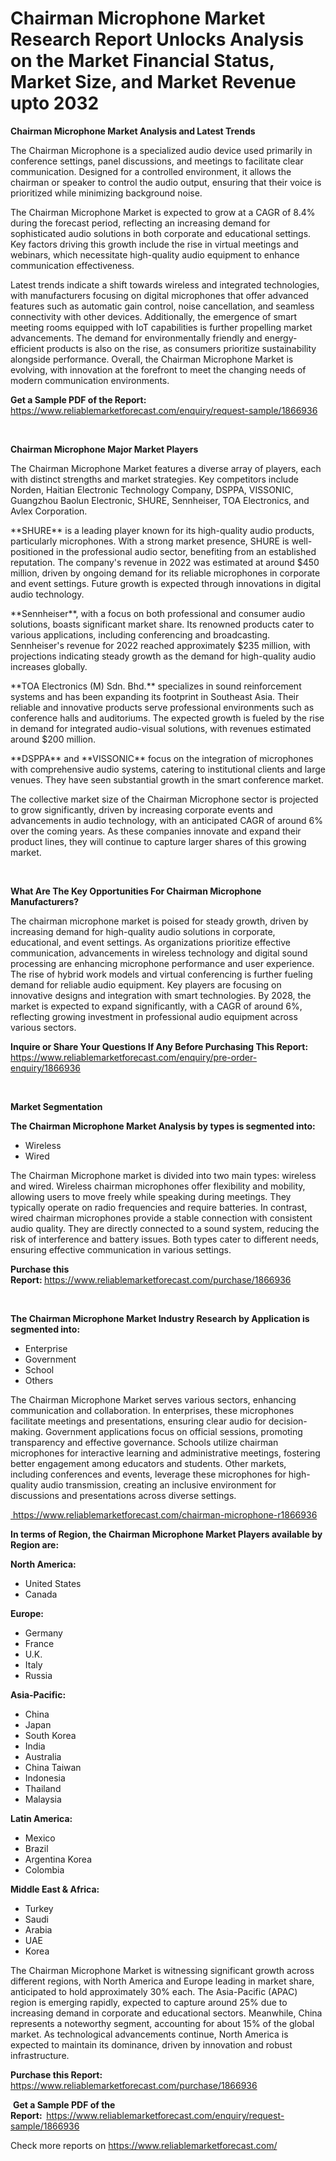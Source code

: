 <p><h1>Chairman Microphone Market Research Report Unlocks Analysis on the Market Financial Status, Market Size, and Market Revenue upto 2032</h1></p><p><strong>Chairman Microphone Market Analysis and Latest Trends</strong></p>
<p><p>The Chairman Microphone is a specialized audio device used primarily in conference settings, panel discussions, and meetings to facilitate clear communication. Designed for a controlled environment, it allows the chairman or speaker to control the audio output, ensuring that their voice is prioritized while minimizing background noise. </p><p>The Chairman Microphone Market is expected to grow at a CAGR of 8.4% during the forecast period, reflecting an increasing demand for sophisticated audio solutions in both corporate and educational settings. Key factors driving this growth include the rise in virtual meetings and webinars, which necessitate high-quality audio equipment to enhance communication effectiveness. </p><p>Latest trends indicate a shift towards wireless and integrated technologies, with manufacturers focusing on digital microphones that offer advanced features such as automatic gain control, noise cancellation, and seamless connectivity with other devices. Additionally, the emergence of smart meeting rooms equipped with IoT capabilities is further propelling market advancements. The demand for environmentally friendly and energy-efficient products is also on the rise, as consumers prioritize sustainability alongside performance. Overall, the Chairman Microphone Market is evolving, with innovation at the forefront to meet the changing needs of modern communication environments.</p></p>
<p><strong>Get a Sample PDF of the Report:&nbsp;</strong> <a href="https://www.reliablemarketforecast.com/enquiry/request-sample/1866936?utm_campaign=2190&utm_medium=2&utm_source=Github&utm_content=ia&utm_term=09022025&utm_id=chairman-microphone">https://www.reliablemarketforecast.com/enquiry/request-sample/1866936</a></p>
<p>&nbsp;</p>
<p><strong>Chairman Microphone Major Market Players</strong></p>
<p><p>The Chairman Microphone Market features a diverse array of players, each with distinct strengths and market strategies. Key competitors include Norden, Haitian Electronic Technology Company, DSPPA, VISSONIC, Guangzhou Baolun Electronic, SHURE, Sennheiser, TOA Electronics, and Avlex Corporation.</p><p>**SHURE** is a leading player known for its high-quality audio products, particularly microphones. With a strong market presence, SHURE is well-positioned in the professional audio sector, benefiting from an established reputation. The company's revenue in 2022 was estimated at around $450 million, driven by ongoing demand for its reliable microphones in corporate and event settings. Future growth is expected through innovations in digital audio technology.</p><p>**Sennheiser**, with a focus on both professional and consumer audio solutions, boasts significant market share. Its renowned products cater to various applications, including conferencing and broadcasting. Sennheiser's revenue for 2022 reached approximately $235 million, with projections indicating steady growth as the demand for high-quality audio increases globally.</p><p>**TOA Electronics (M) Sdn. Bhd.** specializes in sound reinforcement systems and has been expanding its footprint in Southeast Asia. Their reliable and innovative products serve professional environments such as conference halls and auditoriums. The expected growth is fueled by the rise in demand for integrated audio-visual solutions, with revenues estimated around $200 million.</p><p>**DSPPA** and **VISSONIC** focus on the integration of microphones with comprehensive audio systems, catering to institutional clients and large venues. They have seen substantial growth in the smart conference market. </p><p>The collective market size of the Chairman Microphone sector is projected to grow significantly, driven by increasing corporate events and advancements in audio technology, with an anticipated CAGR of around 6% over the coming years. As these companies innovate and expand their product lines, they will continue to capture larger shares of this growing market.</p></p>
<p>&nbsp;</p>
<p><strong>What Are The Key Opportunities For Chairman Microphone Manufacturers?</strong></p>
<p><p>The chairman microphone market is poised for steady growth, driven by increasing demand for high-quality audio solutions in corporate, educational, and event settings. As organizations prioritize effective communication, advancements in wireless technology and digital sound processing are enhancing microphone performance and user experience. The rise of hybrid work models and virtual conferencing is further fueling demand for reliable audio equipment. Key players are focusing on innovative designs and integration with smart technologies. By 2028, the market is expected to expand significantly, with a CAGR of around 6%, reflecting growing investment in professional audio equipment across various sectors.</p></p>
<p><strong>Inquire or Share Your Questions If Any Before Purchasing This Report:</strong> <a href="https://www.reliablemarketforecast.com/enquiry/pre-order-enquiry/1866936?utm_campaign=2190&utm_medium=2&utm_source=Github&utm_content=ia&utm_term=09022025&utm_id=chairman-microphone">https://www.reliablemarketforecast.com/enquiry/pre-order-enquiry/1866936</a></p>
<p>&nbsp;</p>
<p><strong>Market Segmentation</strong></p>
<p><strong>The Chairman Microphone Market Analysis by types is segmented into:</strong></p>
<p><ul><li>Wireless</li><li>Wired</li></ul></p>
<p><p>The Chairman Microphone market is divided into two main types: wireless and wired. Wireless chairman microphones offer flexibility and mobility, allowing users to move freely while speaking during meetings. They typically operate on radio frequencies and require batteries. In contrast, wired chairman microphones provide a stable connection with consistent audio quality. They are directly connected to a sound system, reducing the risk of interference and battery issues. Both types cater to different needs, ensuring effective communication in various settings.</p></p>
<p><strong>Purchase this Report:&nbsp;</strong><a href="https://www.reliablemarketforecast.com/purchase/1866936?utm_campaign=2190&utm_medium=2&utm_source=Github&utm_content=ia&utm_term=09022025&utm_id=chairman-microphone">https://www.reliablemarketforecast.com/purchase/1866936</a></p>
<p>&nbsp;</p>
<p><strong>The Chairman Microphone Market Industry Research by Application is segmented into:</strong></p>
<p><ul><li>Enterprise</li><li>Government</li><li>School</li><li>Others</li></ul></p>
<p><p>The Chairman Microphone Market serves various sectors, enhancing communication and collaboration. In enterprises, these microphones facilitate meetings and presentations, ensuring clear audio for decision-making. Government applications focus on official sessions, promoting transparency and effective governance. Schools utilize chairman microphones for interactive learning and administrative meetings, fostering better engagement among educators and students. Other markets, including conferences and events, leverage these microphones for high-quality audio transmission, creating an inclusive environment for discussions and presentations across diverse settings.</p></p>
<p><a href="https://www.reliablemarketforecast.com/chairman-microphone-r1866936?utm_campaign=2190&utm_medium=2&utm_source=Github&utm_content=ia&utm_term=09022025&utm_id=chairman-microphone">&nbsp;https://www.reliablemarketforecast.com/chairman-microphone-r1866936</a></p>
<p><strong>In terms of Region, the Chairman Microphone Market Players available by Region are:</strong></p>
<p>
    <p> <strong> North America: </strong>
        <ul>
            <li>United States</li>
            <li>Canada</li>
        </ul>
        </p> 
    <p> <strong> Europe: </strong>
        <ul>
            <li>Germany</li>
            <li>France</li>
            <li>U.K.</li>
            <li>Italy</li>
            <li>Russia</li>
        </ul>
        </p> 
    <p> <strong> Asia-Pacific: </strong>
        <ul>
            <li>China</li>
            <li>Japan</li>
            <li>South Korea</li>
            <li>India</li>
            <li>Australia</li>
            <li>China Taiwan</li>
            <li>Indonesia</li>
            <li>Thailand</li>
            <li>Malaysia</li>
        </ul>
        </p> 
    <p> <strong> Latin America: </strong>
        <ul>
            <li>Mexico</li>
            <li>Brazil</li>
            <li>Argentina Korea</li>
            <li>Colombia</li>
        </ul>
        </p> 
    <p> <strong> Middle East & Africa: </strong>
        <ul>
            <li>Turkey</li>
            <li>Saudi</li>
            <li>Arabia</li>
            <li>UAE</li>
            <li>Korea</li>
        </ul>
    </p>
    </p>
<p><p>The Chairman Microphone Market is witnessing significant growth across different regions, with North America and Europe leading in market share, anticipated to hold approximately 30% each. The Asia-Pacific (APAC) region is emerging rapidly, expected to capture around 25% due to increasing demand in corporate and educational sectors. Meanwhile, China represents a noteworthy segment, accounting for about 15% of the global market. As technological advancements continue, North America is expected to maintain its dominance, driven by innovation and robust infrastructure.</p></p>
<p><strong>Purchase this Report: </strong><a href="https://www.reliablemarketforecast.com/purchase/1866936?utm_campaign=2190&utm_medium=2&utm_source=Github&utm_content=ia&utm_term=09022025&utm_id=chairman-microphone">https://www.reliablemarketforecast.com/purchase/1866936</a></p>
<p>&nbsp;<strong>Get a Sample PDF of the Report:&nbsp;&nbsp;</strong><a href="https://www.reliablemarketforecast.com/enquiry/request-sample/1866936?utm_campaign=2190&utm_medium=2&utm_source=Github&utm_content=ia&utm_term=09022025&utm_id=chairman-microphone">https://www.reliablemarketforecast.com/enquiry/request-sample/1866936</a></p>
<p><strong></strong></p>
<p>Check more reports on <a href="https://www.reliablemarketforecast.com/?utm_campaign=2190&utm_medium=2&utm_source=Github&utm_content=ia&utm_term=09022025&utm_id=chairman-microphone">https://www.reliablemarketforecast.com/</a></p>